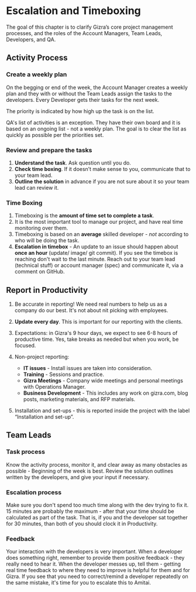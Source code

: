 # Escalation and Timeboxing

The goal of this chapter is to clarify Gizra’s core project management processes, and the roles of the Account Managers, Team Leads, Developers, and QA.

## Activity Process

### Create a weekly plan

On the begging or end of the week, the Account Manager creates a weekly plan and they with or without the Team Leads assign the tasks to the developers. Every Developer gets their tasks for the next week.

The priority is indicated by how high up the task is on the list.

QA's list of activities is an exception. They have their own board and it is based on an ongoing list - not a weekly plan. The goal is to clear the list as quickly as possible per the priorities set.

### Review and prepare the tasks

1. **Understand the task**. Ask question until you do.  
2. **Check time boxing**. If it doesn’t make sense to you, communicate that to your team lead.  
3. **Outline the solution** in advance if you are not sure about it so your team lead can review it.

### Time Boxing

1. Timeboxing is the **amount of time set to complete a task**.
2. It is the most important tool to manage our project, and have real time monitoring over them.
3. Timeboxing is based on an **average** skilled developer - _not_ according to who will be doing the task.
4. **Escalation in timebox** - An update to an issue should happen about **once an hour** \(update/ image/ git commit\). If you see the timebox is reaching don't wait to the last minute. Reach out to your team lead \(technical stuff\) or account manager \(spec\) and communicate it, via a comment on GitHub.

## Report in Productivity

1. Be accurate in reporting! We need real numbers to help us as a company do our best. It's not about nit picking with employees.
2. **Update every day**. This is important for our reporting with the clients.
3. Expectations: in Gizra's 9 hour days, we expect to see 6-8 hours of productive time. Yes, take breaks as needed but when you work, be focused.
4. Non-project reporting:

   * **IT issues** - Install issues are taken into consideration.
   * **Training** - Sessions and practice.
   * **Gizra Meetings** - Company wide meetings and personal meetings with Operations Manager.
   * **Business Development** -  This includes any work on gizra.com, blog posts, marketing materials, and RFP materials.

5. Installation and set-ups - this is reported inside the project with the label “Installation and set-up”.

## Team Leads

### Task process

Know the activity process, monitor it, and clear away as many obstacles as possible - Beginning of the week is best. Review the solution outlines written by the developers, and give your input if necessary.

### Escalation process

Make sure you don't spend too much time along with the dev trying to fix it. 15 minutes are probably the maximum - after that your time should be calculated as part of the task. That is, if you and the developer sat together for 30 minutes, than both of you should clock it in Productivity.

### Feedback

Your interaction with the developers is very important.  When a developer does something right, remember to provide them positive feedback - they really need to hear it.  When the developer messes up, tell them - getting real time feedback to where they need to improve is helpful for them and for Gizra. If you see that you need to correct/remind a developer repeatedly on the same mistake, it's time for you to escalate this to Amitai.

